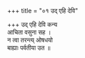 +++
title = "०१ उद् एहि देवि"

+++
उद् एहि देवि कन्य  
आचिता वसुना सह ।  
न त्वा तरन्त्य् ओषधयो  
बाह्याः पर्वतीया उत ॥